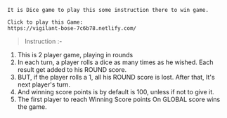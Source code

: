 ```
It is Dice game to play this some instruction there to win game.
```
```
Click to play this Game:
https://vigilant-bose-7c6b78.netlify.com/
```


> Instruction :-

1. This is 2 player game, playing in rounds
2. In each turn, a player rolls a dice as many times as he wished. Each result get added to his ROUND score.
3. BUT, if the player rolls a 1, all his ROUND score is lost. After that, It's next player's turn.
4. And winning score points is by default is 100, unless if not to give it.
4. The first player to reach Winning Score points On GLOBAL score wins the game.

